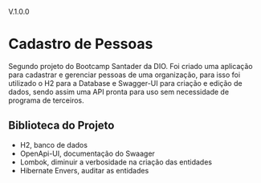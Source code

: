 V.1.0.0

# **Cadastro de Pessoas**

Segundo projeto do Bootcamp Santader da DIO. Foi criado uma aplicação para cadastrar e gerenciar pessoas de uma organização, para isso foi utilizado o H2 para a Database e Swagger-UI para criação e edição de dados, sendo assim uma API pronta para uso sem necessidade de programa de terceiros.

## **Biblioteca do Projeto**

* H2, banco de dados
* OpenApi-UI, documentação do Swaager
* Lombok, diminuir a verbosidade na criação das entidades
* Hibernate Envers, auditar as entidades
